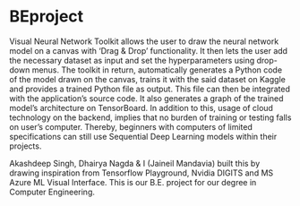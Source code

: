 # BEproject
Visual Neural Network Toolkit allows the user to draw the neural network model on a canvas with ‘Drag & Drop’ functionality. 
It then lets the user add the necessary dataset as input and set the hyperparameters using drop-down menus. 
The toolkit in return, automatically generates a Python code of the model drawn on the canvas, trains it with the said dataset on Kaggle and provides a trained Python file as output. 
This file can then be integrated with the application’s source code. 
It also generates a graph of the trained model’s architecture on TensorBoard.
In addition to this, usage of cloud technology on the backend, implies that no burden of training or testing falls on user’s computer. 
Thereby, beginners with computers of limited specifications can still use Sequential Deep Learning models within their projects.

Akashdeep Singh, Dhairya Nagda & I (Jaineil Mandavia) built this by drawing inspiration from Tensorflow Playground, Nvidia DIGITS and MS Azure ML Visual Interface. 
This is our B.E. project for our degree in Computer Engineering. 
